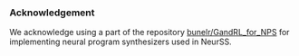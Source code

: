 ### Acknowledgement
We acknowledge using a part of the repository [bunelr/GandRL_for_NPS](https://github.com/bunelr/GandRL_for_NPS) for implementing neural program synthesizers used in NeurSS.
